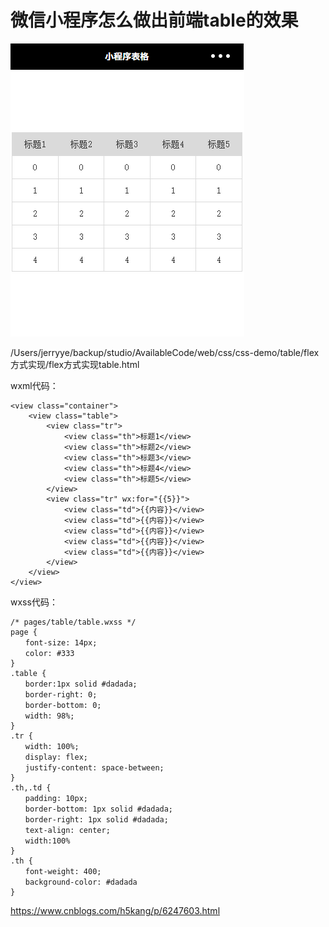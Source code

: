 # 微信小程序怎么做出前端table的效果

![img](image-201810141647/1039834-20170104101838644-173363317.png)

/Users/jerryye/backup/studio/AvailableCode/web/css/css-demo/table/flex方式实现/flex方式实现table.html

wxml代码：

```
<view class="container">
    <view class="table">
        <view class="tr">
            <view class="th">标题1</view>
            <view class="th">标题2</view>
            <view class="th">标题3</view>
            <view class="th">标题4</view>
            <view class="th">标题5</view>
        </view>
        <view class="tr" wx:for="{{5}}">
            <view class="td">{{内容}}</view>
            <view class="td">{{内容}}</view>
            <view class="td">{{内容}}</view>
            <view class="td">{{内容}}</view>
            <view class="td">{{内容}}</view>
        </view>
    </view>
</view>
```

 

wxss代码：

```
/* pages/table/table.wxss */
page {
　　font-size: 14px;
　　color: #333
}
.table {
　　border:1px solid #dadada;
　　border-right: 0;
　　border-bottom: 0;
　　width: 98%;
}
.tr {
　　width: 100%;
　　display: flex;
　　justify-content: space-between;
}
.th,.td {
　　padding: 10px;
　　border-bottom: 1px solid #dadada;
　　border-right: 1px solid #dadada;
　　text-align: center;
　　width:100%
}
.th {
　　font-weight: 400;
　　background-color: #dadada
}
```





https://www.cnblogs.com/h5kang/p/6247603.html